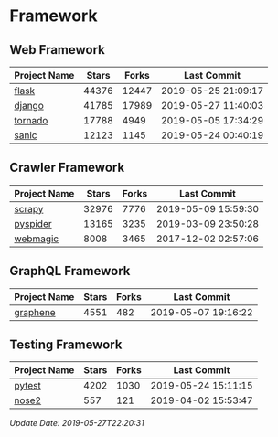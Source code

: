 # Framework

## Web Framework

| Project Name | Stars | Forks | Last Commit |
| ------------ | ----- | ----- | ----------- |
| [flask](https://github.com/pallets/flask) | 44376 | 12447 | 2019-05-25 21:09:17 |
| [django](https://github.com/django/django) | 41785 | 17989 | 2019-05-27 11:40:03 |
| [tornado](https://github.com/tornadoweb/tornado) | 17788 | 4949 | 2019-05-05 17:34:29 |
| [sanic](https://github.com/huge-success/sanic) | 12123 | 1145 | 2019-05-24 00:40:19 |

## Crawler Framework

| Project Name | Stars | Forks | Last Commit |
| ------------ | ----- | ----- | ----------- |
| [scrapy](https://github.com/scrapy/scrapy) | 32976 | 7776 | 2019-05-09 15:59:30 |
| [pyspider](https://github.com/binux/pyspider) | 13165 | 3235 | 2019-03-09 23:50:28 |
| [webmagic](https://github.com/code4craft/webmagic) | 8008 | 3465 | 2017-12-02 02:57:06 |

## GraphQL Framework

| Project Name | Stars | Forks | Last Commit |
| ------------ | ----- | ----- | ----------- |
| [graphene](https://github.com/graphql-python/graphene) | 4551 | 482 | 2019-05-07 19:16:22 |

## Testing Framework

| Project Name | Stars | Forks | Last Commit |
| ------------ | ----- | ----- | ----------- |
| [pytest](https://github.com/pytest-dev/pytest) | 4202 | 1030 | 2019-05-24 15:11:15 |
| [nose2](https://github.com/nose-devs/nose2) | 557 | 121 | 2019-04-02 15:53:47 |

*Update Date: 2019-05-27T22:20:31*